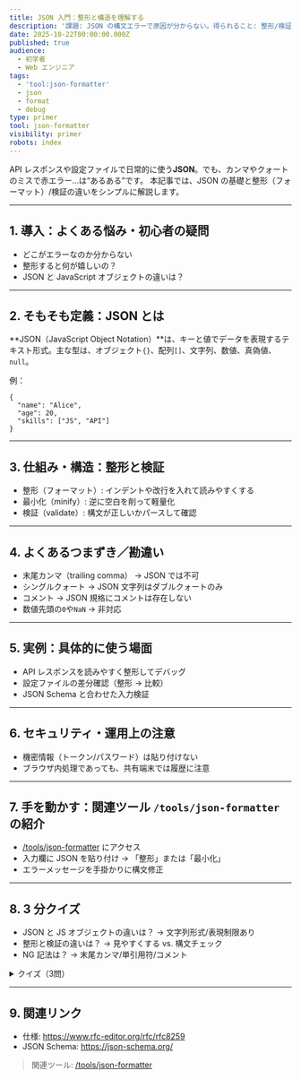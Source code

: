 ```yaml
---
title: JSON 入門：整形と構造を理解する
description: '課題: JSON の構文エラーで原因が分からない。得られること: 整形/検証の基礎と見分け方。'
date: 2025-10-22T00:00:00.000Z
published: true
audience:
  - 初学者
  - Web エンジニア
tags:
  - 'tool:json-formatter'
  - json
  - format
  - debug
type: primer
tool: json-formatter
visibility: primer
robots: index
---
```


API レスポンスや設定ファイルで日常的に使う**JSON**。でも、カンマやクォートのミスで赤エラー…は“あるある”です。
本記事では、JSON の基礎と整形（フォーマット）/検証の違いをシンプルに解説します。

---

## 1. 導入：よくある悩み・初心者の疑問

- どこがエラーなのか分からない
- 整形すると何が嬉しいの？
- JSON と JavaScript オブジェクトの違いは？

---

## 2. そもそも定義：JSON とは

**JSON（JavaScript Object Notation）**は、キーと値でデータを表現するテキスト形式。主な型は、オブジェクト`{}`、配列`[]`、文字列、数値、真偽値、`null`。

例：

```
{
  "name": "Alice",
  "age": 20,
  "skills": ["JS", "API"]
}
```

---

## 3. 仕組み・構造：整形と検証

- 整形（フォーマット）: インデントや改行を入れて読みやすくする
- 最小化（minify）: 逆に空白を削って軽量化
- 検証（validate）: 構文が正しいかパースして確認

---

## 4. よくあるつまずき／勘違い

- 末尾カンマ（trailing comma） → JSON では不可
- シングルクォート → JSON 文字列はダブルクォートのみ
- コメント → JSON 規格にコメントは存在しない
- 数値先頭の`0`や`NaN` → 非対応

---

## 5. 実例：具体的に使う場面

- API レスポンスを読みやすく整形してデバッグ
- 設定ファイルの差分確認（整形 → 比較）
- JSON Schema と合わせた入力検証

---

## 6. セキュリティ・運用上の注意

- 機密情報（トークン/パスワード）は貼り付けない
- ブラウザ内処理であっても、共有端末では履歴に注意

---

## 7. 手を動かす：関連ツール `/tools/json-formatter` の紹介

- [/tools/json-formatter](/tools/json-formatter) にアクセス
- 入力欄に JSON を貼り付け → 「整形」または「最小化」
- エラーメッセージを手掛かりに構文修正

---

## 8. 3 分クイズ

- JSON と JS オブジェクトの違いは？ → 文字列形式/表現制限あり
- 整形と検証の違いは？ → 見やすくする vs. 構文チェック
- NG 記法は？ → 末尾カンマ/単引用符/コメント

<details>
<summary>クイズ（3問）</summary>

1. JSON 文字列のクォートは？ → ダブルのみ
2. コメントは書ける？ → いいえ
3. 末尾カンマは OK？ → いいえ

</details>

---

## 9. 関連リンク

- 仕様: https://www.rfc-editor.org/rfc/rfc8259
- JSON Schema: https://json-schema.org/

> 関連ツール: [/tools/json-formatter](/tools/json-formatter)
